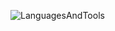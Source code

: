 ![LanguagesAndTools](https://skillicons.dev/icons?i=javascript,typescript,nodejs,mongodb,bash,linux,git,aws&theme=dark)
